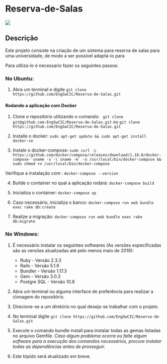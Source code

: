 # Reserva-de-Salas
<a href="https://zenhub.com"><img src="https://raw.githubusercontent.com/ZenHubIO/support/master/zenhub-badge.png"></a>

## Descrição

Este projeto consiste na criação de um sistema para reserva de salas para uma universidade, de modo a ser possível adaptá-lo para  

Para utiliza-lo é necessario fazer os seguintes passos:

### No Ubuntu:

1. Abra um terminal e digite `git clone https://github.com/EngSwCIC/Reserva-de-Salas.git`

#### Rodando a aplicação com Docker

1. Clone o repositório utilizando o comando: ` git clone git@github.com:EngSwCIC/Reserva-de-Salas.git` ou `git clone https://github.com/EngSwCIC/Reserva-de-Salas.git` 

2. Installe o docker: `sudo apt-get update && sudo apt-get install docker-ce`

3. Instale o docker-compose: ``sudo curl -L https://github.com/docker/compose/releases/download/1.18.0/docker-compose-`uname -s`-\`uname -m` -o /usr/local/bin/docker-compose && sudo chmod +x /usr/local/bin/docker-compose``

Verifique a instalação com : `docker-compose --version`

4. Builde o container no qual a aplicação rodará: `docker-compose build`

5. Inicializa o container: `docker-compose up`

6. Caso necessário, inicializa o banco: `docker-compose run web bundle exec rake db:create`

7. Realize a migração: `docker-compose run web bundle exec rake db:migrate`

### No Windows:

1. É necessário instalar os seguintes softwares (As versões especificadas são as versões atualizadas até pelo menos maio de 2019):
	- Ruby          - Versão 2.3.3
	- Rails         - Versão 5.1.6
	- Bundler       - Versão 1.17.3 
	- Gem           - Versão 3.0.3
	- Postgre SQL   - Versão 10.8 

2. Abra um terminal ou alguma interface de preferência para realizar a clonagem do repositório.

3. Direcione-se a um diretório no qual deseja-se trabalhar com o projeto.

4. No terminal digite `git clone https://github.com/EngSwCIC/Reserva-de-Salas.git`

5. Execute o comando bundle install para instalar todas as gemas listadas no arquivo Gemfile.
	*Caso algum problema ocorra ou falte algum software para a execução dos comandos necessários, procure instalar todas as dependências antes de prosseguir.*

6. Este tópido será atualizado em breve.